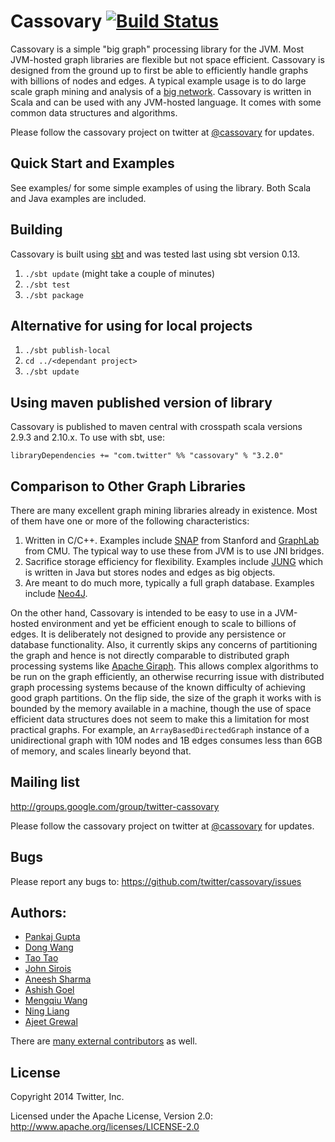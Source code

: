 # Cassovary [![Build Status](https://secure.travis-ci.org/twitter/cassovary.png)](http://travis-ci.org/twitter/cassovary)
Cassovary is a simple "big graph" processing library for the JVM.
Most JVM-hosted graph libraries are flexible but not
space efficient. Cassovary is designed from the ground up to first be
able to efficiently handle graphs with billions of nodes
and edges. A typical example usage is to do large scale
graph mining and analysis of a <a href="https://twitter.com">big network</a>.
Cassovary is written in Scala and can be used with any JVM-hosted language.
It comes with some common data structures and algorithms.

Please follow the cassovary project on twitter at [@cassovary](https://twitter.com/cassovary)
for updates.

## Quick Start and Examples
See examples/ for some simple examples of using the library. Both Scala and Java examples are included.

## Building

Cassovary is built using [sbt](https://github.com/sbt/sbt) and was tested last using sbt version 0.13.

1. ```./sbt update``` (might take a couple of minutes)
2. ```./sbt test```
3. ```./sbt package```

## Alternative for using for local projects
1. ```./sbt publish-local```
2. ```cd ../<dependant project>```
3. ```./sbt update```

## Using maven published version of library

Cassovary is published to maven central with crosspath scala versions 2.9.3 and 2.10.x. To use with sbt, use:

```libraryDependencies += "com.twitter" %% "cassovary" % "3.2.0"```

## Comparison to Other Graph Libraries
There are many excellent graph mining libraries already in existence. Most of
them have one or more of the following characteristics:

1. Written in C/C++. Examples include [SNAP](http://snap.stanford.edu/) from Stanford and
[GraphLab](http://graphlab.org/) from CMU. The typical way to use these from JVM is to use
JNI bridges.
2. Sacrifice storage efficiency for flexibility. Examples include
[JUNG](http://jung.sourceforge.net/) which is written in Java but
stores nodes and edges as big objects.
3. Are meant to do much more, typically a full graph database. Examples include
[Neo4J](http://neo4j.org).

On the other hand, Cassovary is intended to be easy to use in a JVM-hosted
environment and yet be efficient enough to scale to billions of edges.
It is deliberately not designed to provide any persistence or database functionality.
Also, it currently skips any concerns of partitioning the graph and hence is
not directly comparable to distributed graph processing systems like
[Apache Giraph](http://incubator.apache.org/giraph/). This allows complex algorithms
to be run on the graph efficiently, an otherwise recurring issue with distributed
graph processing systems because of the known difficulty of achieving good
graph partitions. On the flip side, the size of the
graph it works with is bounded by the memory available in a machine, though
the use of space efficient data structures does not seem to make this a
limitation for most practical graphs. For example, an ```ArrayBasedDirectedGraph```
instance of a unidirectional graph with 10M nodes and 1B edges consumes
less than 6GB of memory, and scales linearly beyond that.

## Mailing list
http://groups.google.com/group/twitter-cassovary

Please follow the cassovary project on twitter at [@cassovary](https://twitter.com/cassovary)
for updates.

## Bugs
Please report any bugs to: <https://github.com/twitter/cassovary/issues>

## Authors:
* [Pankaj Gupta](https://twitter.com/pankaj)
* [Dong Wang](https://twitter.com/dongwang218)
* [Tao Tao](https://twitter.com/tao)
* [John Sirois](https://twitter.com/johnsirois)
* [Aneesh Sharma](https://twitter.com/aneeshs)
* [Ashish Goel](https://twitter.com/ashishgoel)
* [Mengqiu Wang](https://twitter.com/4ad)
* [Ning Liang](https://twitter.com/ningliang)
* [Ajeet Grewal](https://twitter.com/ajeet)

There are [many external contributors](https://github.com/twitter/cassovary/graphs/contributors) as well.

## License
Copyright 2014 Twitter, Inc.

Licensed under the Apache License, Version 2.0: http://www.apache.org/licenses/LICENSE-2.0
